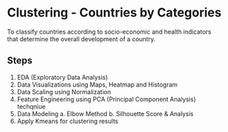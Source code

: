 # Clustering - Countries by Categories

To classify countries according to socio-economic and health indicators that determine the overall development of a country.

## Steps

1. EDA (Exploratory Data Analysis)
2. Data Visualizations using Maps, Heatmap and Histogram
3. Data Scaling using Normalization
4. Feature Engineering using PCA (Principal Component Analysis) techqniue
5. Data Modeling
   a. Elbow Method
   b. Silhouette Score & Analysis
6. Apply Kmeans for clustering results
